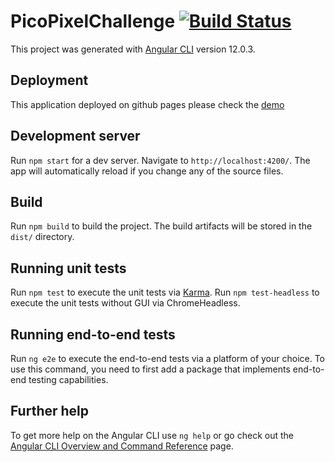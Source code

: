 # PicoPixelChallenge [![Build Status](https://travis-ci.com/amine187/pico-pixel-challenge.svg?token=9rpvsFKVSmJyjG2jEzKN&branch=main)](https://travis-ci.com/amine187/pico-pixel-challenge)

This project was generated with [Angular CLI](https://github.com/angular/angular-cli) version 12.0.3.

## Deployment

This application deployed on github pages please check the [demo](https://amine187.github.io/pico-pixel-challenge/)

## Development server

Run `npm start` for a dev server. Navigate to `http://localhost:4200/`. The app will automatically reload if you change any of the source files.

## Build

Run `npm build` to build the project. The build artifacts will be stored in the `dist/` directory.

## Running unit tests

Run `npm test` to execute the unit tests via [Karma](https://karma-runner.github.io).
Run `npm test-headless` to execute the unit tests without GUI via ChromeHeadless.

## Running end-to-end tests

Run `ng e2e` to execute the end-to-end tests via a platform of your choice. To use this command, you need to first add a package that implements end-to-end testing capabilities.

## Further help

To get more help on the Angular CLI use `ng help` or go check out the [Angular CLI Overview and Command Reference](https://angular.io/cli) page.
